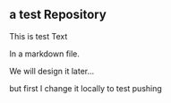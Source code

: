## a test Repository

This is test Text

In a markdown file.

We will design it later...

but first I change it locally to test pushing
